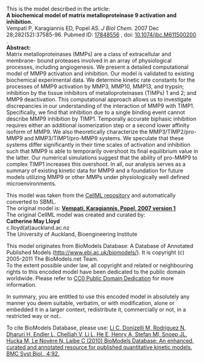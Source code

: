 

This is the model described in the article:  
**A biochemical model of matrix metalloproteinase 9 activation and inhibition.**   
Vempati P, Karagiannis ED, Popel AS. _J Biol Chem._ 2007 Dec
28;282(52):37585-96. Pubmed ID:
[17848556](http://www.ncbi.nlm.nih.gov/pubmed/17848556) , doi:
[10.1074/jbc.M611500200](http://dx.doi.org/10.1074/jbc.M611500200) .  
**Abstract:**   
Matrix metalloproteinases (MMPs) are a class of extracellular and membrane-
bound proteases involved in an array of physiological processes, including
angiogenesis. We present a detailed computational model of MMP9 activation and
inhibition. Our model is validated to existing biochemical experimental data.
We determine kinetic rate constants for the processes of MMP9 activation by
MMP3, MMP10, MMP13, and trypsin; inhibition by the tissue inhibitors of
metalloproteinases (TIMPs) 1 and 2; and MMP9 deactivation. This computational
approach allows us to investigate discrepancies in our understanding of the
interaction of MMP9 with TIMP1. Specifically, we find that inhibition due to a
single binding event cannot describe MMP9 inhibition by TIMP1. Temporally
accurate biphasic inhibition requires either an additional isomerization step
or a second lower affinity isoform of MMP9. We also theoretically characterize
the MMP3/TIMP2/pro-MMP9 and MMP3/TIMP1/pro-MMP9 systems. We speculate that
these systems differ significantly in their time scales of activation and
inhibition such that MMP9 is able to temporarily overshoot its final
equilibrium value in the latter. Our numerical simulations suggest that the
ability of pro-MMP9 to complex TIMP1 increases this overshoot. In all, our
analysis serves as a summary of existing kinetic data for MMP9 and a
foundation for future models utilizing MMP9 or other MMPs under
physiologically well defined microenvironments.

This model was taken from the [CellML
repository](http://www.cellml.org/models) and automatically converted to SBML.  
The original model is: [ **Vempati, Karagiannis, Popel, 2007 version 1**
](http://www.cellml.org/models/vempati_karagiannis_popel_2007_version01)  
The original CellML model was created and curated by:  
**Catherine May Lloyd**   
c.lloyd(at)auckland.ac.nz  
The University of Auckland, Bioengineering Institute

This model originates from BioModels Database: A Database of Annotated
Published Models (http://www.ebi.ac.uk/biomodels/). It is copyright (c)
2005-2011 The BioModels.net Team.  
To the extent possible under law, all copyright and related or neighbouring
rights to this encoded model have been dedicated to the public domain
worldwide. Please refer to [CC0 Public Domain
Dedication](http://creativecommons.org/publicdomain/zero/1.0/) for more
information.

In summary, you are entitled to use this encoded model in absolutely any
manner you deem suitable, verbatim, or with modification, alone or embedded it
in a larger context, redistribute it, commercially or not, in a restricted way
or not..  
  
To cite BioModels Database, please use: [Li C, Donizelli M, Rodriguez N,
Dharuri H, Endler L, Chelliah V, Li L, He E, Henry A, Stefan MI, Snoep JL,
Hucka M, Le Novère N, Laibe C (2010) BioModels Database: An enhanced, curated
and annotated resource for published quantitative kinetic models. BMC Syst
Biol., 4:92.](http://www.ncbi.nlm.nih.gov/pubmed/20587024)

